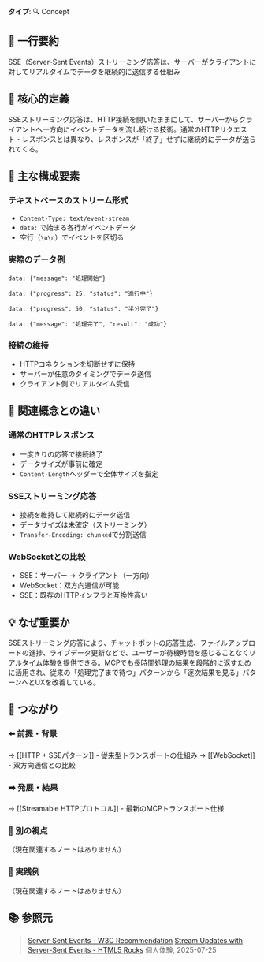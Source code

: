 **タイプ**: 🔍 Concept

## 📝 一行要約
SSE（Server-Sent Events）ストリーミング応答は、サーバーがクライアントに対してリアルタイムでデータを継続的に送信する仕組み

## 🎯 核心的定義
SSEストリーミング応答は、HTTP接続を開いたままにして、サーバーからクライアントへ一方向にイベントデータを流し続ける技術。通常のHTTPリクエスト・レスポンスとは異なり、レスポンスが「終了」せずに継続的にデータが送られてくる。

## 🌟 主な構成要素

### テキストベースのストリーム形式
- `Content-Type: text/event-stream`
- `data:` で始まる各行がイベントデータ
- 空行（`\n\n`）でイベントを区切る

### 実際のデータ例
```
data: {"message": "処理開始"}

data: {"progress": 25, "status": "進行中"}

data: {"progress": 50, "status": "半分完了"}

data: {"message": "処理完了", "result": "成功"}
```

### 接続の維持
- HTTPコネクションを切断せずに保持
- サーバーが任意のタイミングでデータ送信
- クライアント側でリアルタイム受信

## 🔄 関連概念との違い

### 通常のHTTPレスポンス
- 一度きりの応答で接続終了
- データサイズが事前に確定
- `Content-Length`ヘッダーで全体サイズを指定

### SSEストリーミング応答
- 接続を維持して継続的にデータ送信
- データサイズは未確定（ストリーミング）
- `Transfer-Encoding: chunked`で分割送信

### WebSocketとの比較
- SSE：サーバー → クライアント（一方向）
- WebSocket：双方向通信が可能
- SSE：既存のHTTPインフラと互換性高い

## 💡 なぜ重要か
SSEストリーミング応答により、チャットボットの応答生成、ファイルアップロードの進捗、ライブデータ更新などで、ユーザーが待機時間を感じることなくリアルタイム体験を提供できる。MCPでも長時間処理の結果を段階的に返すために活用され、従来の「処理完了まで待つ」パターンから「逐次結果を見る」パターンへとUXを改善している。

## 🔗 つながり
### ⬅️ 前提・背景
→ [[HTTP + SSEパターン]] - 従来型トランスポートの仕組み
→ [[WebSocket]] - 双方向通信との比較

### ➡️ 発展・結果
→ [[Streamable HTTPプロトコル]] - 最新のMCPトランスポート仕様

### 🔀 別の視点
（現在関連するノートはありません）

### 🎯 実践例
（現在関連するノートはありません）

## 📚 参照元
> [Server-Sent Events - W3C Recommendation](https://www.w3.org/TR/eventsource/)
> [Stream Updates with Server-Sent Events - HTML5 Rocks](https://www.html5rocks.com/en/tutorials/eventsource/basics/)
> 個人体験, 2025-07-25